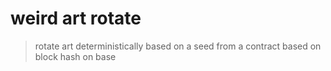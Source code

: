 # weird art rotate

> rotate art deterministically based on a seed from a contract based on block hash on base
